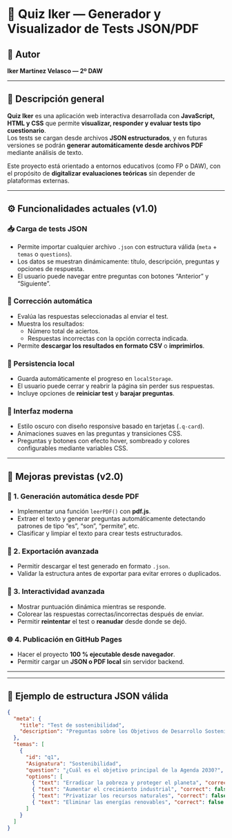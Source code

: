 # 🧠 **Quiz Iker — Generador y Visualizador de Tests JSON/PDF**

## 👤 Autor  
**Iker Martínez Velasco — 2º DAW**

---

## 🧩 Descripción general

**Quiz Iker** es una aplicación web interactiva desarrollada con **JavaScript, HTML y CSS** que permite **visualizar, responder y evaluar tests tipo cuestionario**.  
Los tests se cargan desde archivos **JSON estructurados**, y en futuras versiones se podrán **generar automáticamente desde archivos PDF** mediante análisis de texto.

Este proyecto está orientado a entornos educativos (como FP o DAW), con el propósito de **digitalizar evaluaciones teóricas** sin depender de plataformas externas.

---

## ⚙️ **Funcionalidades actuales (v1.0)**

### 📥 Carga de tests JSON
- Permite importar cualquier archivo `.json` con estructura válida (`meta` + `temas` o `questions`).
- Los datos se muestran dinámicamente: título, descripción, preguntas y opciones de respuesta.
- El usuario puede navegar entre preguntas con botones “Anterior” y “Siguiente”.

### 🧮 Corrección automática
- Evalúa las respuestas seleccionadas al enviar el test.  
- Muestra los resultados:  
  - Número total de aciertos.  
  - Respuestas incorrectas con la opción correcta indicada.  
- Permite **descargar los resultados en formato CSV** o **imprimirlos**.

### 💾 Persistencia local
- Guarda automáticamente el progreso en `localStorage`.  
- El usuario puede cerrar y reabrir la página sin perder sus respuestas.  
- Incluye opciones de **reiniciar test** y **barajar preguntas**.

### 🎨 Interfaz moderna
- Estilo oscuro con diseño responsive basado en tarjetas (`.q-card`).  
- Animaciones suaves en las preguntas y transiciones CSS.  
- Preguntas y botones con efecto hover, sombreado y colores configurables mediante variables CSS.

---

## 🚧 **Mejoras previstas (v2.0)**

### 📄 1. Generación automática desde PDF
- Implementar una función `leerPDF()` con **pdf.js**.  
- Extraer el texto y generar preguntas automáticamente detectando patrones de tipo “es”, “son”, “permite”, etc.  
- Clasificar y limpiar el texto para crear tests estructurados.

### 💾 2. Exportación avanzada
- Permitir descargar el test generado en formato `.json`.  
- Validar la estructura antes de exportar para evitar errores o duplicados.

### 🧩 3. Interactividad avanzada
- Mostrar puntuación dinámica mientras se responde.  
- Colorear las respuestas correctas/incorrectas después de enviar.  
- Permitir **reintentar** el test o **reanudar** desde donde se dejó.

### 🌐 4. Publicación en GitHub Pages
- Hacer el proyecto **100 % ejecutable desde navegador**.  
- Permitir cargar un **JSON o PDF local** sin servidor backend.  

---


---

## 🧩 **Ejemplo de estructura JSON válida**

```json
{
  "meta": {
    "title": "Test de sostenibilidad",
    "description": "Preguntas sobre los Objetivos de Desarrollo Sostenible"
  },
  "temas": [
    {
      "id": "q1",
      "Asignatura": "Sostenibilidad",
      "question": "¿Cuál es el objetivo principal de la Agenda 2030?",
      "options": [
        { "text": "Erradicar la pobreza y proteger el planeta", "correct": true },
        { "text": "Aumentar el crecimiento industrial", "correct": false },
        { "text": "Privatizar los recursos naturales", "correct": false },
        { "text": "Eliminar las energías renovables", "correct": false }
      ]
    }
  ]
}

